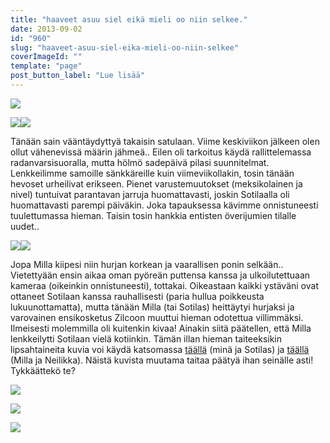 ```yaml
---
title: "haaveet asuu siel eikä mieli oo niin selkee."
date: 2013-09-02
id: "960"
slug: "haaveet-asuu-siel-eika-mieli-oo-niin-selkee"
coverImageId: ""
template: "page"
post_button_label: "Lue lisää"
---
```


[![](/images/IMG_4503.jpg)](http://4.bp.blogspot.com/-P17PBRQ7ym0/UiTrOpUddaI/AAAAAAAAGx0/rnIMsP-HdXc/s1600/IMG_4503.jpg)

[![](/images/IMG_4637.jpg)](http://1.bp.blogspot.com/-uvlOoOjcg70/UiTrNha8WMI/AAAAAAAAGxo/7aUqYeA8U2A/s1600/IMG_4637.jpg)[![](/images/IMG_4609.jpg)](http://4.bp.blogspot.com/-HhSjRD7qyV0/UiTrMxZBwbI/AAAAAAAAGxc/kBB34zhQkLI/s1600/IMG_4609.jpg)

Tänään sain vääntäydyttyä takaisin satulaan. Viime keskiviikon jälkeen olen ollut vähenevissä määrin jähmeä.. Eilen oli tarkoitus käydä rallittelemassa radanvarsisuoralla, mutta hölmö sadepäivä pilasi suunnitelmat. Lenkkeilimme samoille sänkkäreille kuin viimeviikollakin, tosin tänään hevoset urheilivat erikseen. Pienet varustemuutokset (meksikolainen ja nivel) tuntuivat parantavan jarruja huomattavasti, joskin Sotilaalla oli huomattavasti parempi päiväkin. Joka tapauksessa kävimme onnistuneesti tuulettumassa hieman. Taisin tosin hankkia entisten överijumien tilalle uudet..

[![](/images/IMG_4578_.jpg)](http://4.bp.blogspot.com/-P4-nu0gMyi8/UiTroGN506I/AAAAAAAAGyA/u5mKJAMPU_8/s1600/IMG_4578_.jpg)[![](/images/IMG_4657.jpg)](http://4.bp.blogspot.com/-AAJAWDhohss/UiTrOHqXvlI/AAAAAAAAGxs/VNGC3bwrm34/s1600/IMG_4657.jpg)

Jopa Milla kiipesi niin hurjan korkean ja vaarallisen ponin selkään.. Vietettyään ensin aikaa oman pyöreän puttensa kanssa ja ulkoilutettuaan kameraa (oikeinkin onnistuneesti), tottakai. Oikeastaan kaikki ystäväni ovat ottaneet Sotilaan kanssa rauhallisesti (paria hullua poikkeusta lukuunottamatta), mutta tänään Milla (tai Sotilas) heittäytyi hurjaksi ja varovainen ensikosketus Zilcoon muuttui hieman odotettua villimmäksi. Ilmeisesti molemmilla oli kuitenkin kivaa! Ainakin siitä päätellen, että Milla lenkkeilytti Sotilaan vielä kotiinkin. Tämän illan hieman taiteeksikin lipsahtaineita kuvia voi käydä katsomassa [täällä](http://maisaw.otukset.fi/kuvat/2013/Unknown+Soldier/2.9./) (minä ja Sotilas) ja [täällä](http://maisaw.otukset.fi/kuvat/2013/2.9.+Neilikka+Mek/) (Milla ja Neilikka). Näistä kuvista muutama taitaa päätyä ihan seinälle asti! Tykkäättekö te?

[![](/images/IMG_4475_.jpg)](http://3.bp.blogspot.com/-DNnz6eLePrc/UiTrJ3D4D9I/AAAAAAAAGxA/Ribrl0_ysIQ/s1600/IMG_4475_.jpg)

[![](/images/IMG_4550.jpg)](http://2.bp.blogspot.com/-qa3J7aUhZBE/UiTrKMo1h_I/AAAAAAAAGxE/R1enrtqd3vk/s1600/IMG_4550.jpg)

[![](/images/ak.jpg)](http://4.bp.blogspot.com/-OhgyEbax4yc/UiTsnBk-QFI/AAAAAAAAGyM/kCe73cIMZsk/s1600/ak.jpg)
